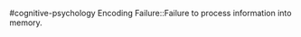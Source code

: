 #cognitive-psychology 
Encoding Failure::Failure to process information into memory.
<!--SR:!2024-04-09,3,250-->